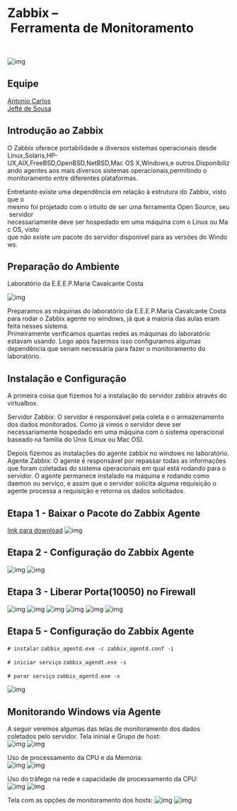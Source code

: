 # Zabbix – Ferramenta de Monitoramento  
<br>

![img](https://github.com/AnttoniC/Gerencia/blob/master/Img/zab2.jpg)

## Equipe
[Antonio Carlos](https://github.com/AnttoniC/Seguranca-da-Informacao)<br>
[Jefté de Sousa](https://github.com/bassebete/information-security)

## Introdução ao Zabbix
O Zabbix oferece portabilidade a diversos sistemas operacionais desde Linux,Solaris,HP-UX,AIX,FreeBSD,OpenBSD,NetBSD,Mac OS X,Windows,e outros.Disponibilizando agentes aos mais diversos sistemas operacionais,permitindo o monitoramento entre diferentes plataformas.<br>

Entretanto existe uma dependência em relação à estrutura do Zabbix, visto que o mesmo foi projetado com o intuito de ser uma ferramenta Open Source, seu servidor necessariamente deve ser hospedado em uma máquina com o Linux ou Mac OS, visto que não existe um pacote do servidor disponível para as versões do Windows.

## Preparação do Ambiente
Laboratório da E.E.E.P.Maria Cavalcante Costa

![img](https://github.com/AnttoniC/Gerencia/blob/master/Img/am1.jpeg)

Preparamos as máquinas do laboratório da E.E.E.P.Maria Cavalcante Costa para rodar o Zabbix agente no windows, já que a maioria das aulas eram feita nesses sistema.<br> 
Primeiramente verificamos quantas redes as máquinas do laboratório estavam usando. Logo após fazermos isso configuramos algumas dependência que seriam necessária para fazer o monitoramento do laboratório.


## Instalação e Configuração
A primeira coisa que fizemos foi a instalação do servidor zabbix através do virtualbox.<br>

Servidor Zabbix: O servidor é responsável pela coleta e o armazenamento dos dados monitorados. Como já vimos o servidor deve ser necessariamente hospedado em uma máquina com o sistema operacional baseado na família do Unix (Linux ou Mac OS).<br>

Depois fizemos as instalações do agente zabbix no windows no laboratório.<br>
Agente Zabbix: O agente é responsável por repassar todas as informações que foram coletadas do sistema operacionais em qual está rodando para o servidor. O agente permanece instalado na máquina e rodando como daemon ou serviço, e assim que o servidor solicita alguma requisição o agente processa a requisição e retorna os dados solicitados.

## Etapa 1 - Baixar o Pacote do Zabbix Agente
[link para download](https://www.zabbix.com/download_agents)
![img](https://github.com/AnttoniC/Gerencia/blob/master/Img/ins0.png)

## Etapa 2 - Configuração do Zabbix Agente
![img](https://github.com/AnttoniC/Gerencia/blob/master/Img/ins1.png)
![img](https://github.com/AnttoniC/Gerencia/blob/master/Img/ins2.png)

## Etapa 3 - Liberar Porta(10050) no Firewall 

![img](https://github.com/AnttoniC/Gerencia/blob/master/Img/por2.png)
![img](https://github.com/AnttoniC/Gerencia/blob/master/Img/por3.png)
![img](https://github.com/AnttoniC/Gerencia/blob/master/Img/por4.png)
![img](https://github.com/AnttoniC/Gerencia/blob/master/Img/por5.png)
![img](https://github.com/AnttoniC/Gerencia/blob/master/Img/por6.png)
![img](https://github.com/AnttoniC/Gerencia/blob/master/Img/por7.png)

## Etapa 5 - Configuração do Zabbix Agente
`# instalar`
`zabbix_agentd.exe -c zabbix_agentd.conf -i`

`# iniciar serviço`
`zabbix_agendt.exe -s`

`# parar serviço`
`zabbix_agentd.exe -x`

![img](https://github.com/AnttoniC/Gerencia/blob/master/Img/ins4.png)

## Monitorando Windows via Agente

A seguir veremos algumas das telas de monitoramento dos dados coletados pelo servidor.
Tela ininial e Grupo de host:<br>
![img](https://github.com/AnttoniC/Gerencia/blob/master/Img/n1.png)
![img](https://github.com/AnttoniC/Gerencia/blob/master/Img/n2.png)

Uso de processamento da CPU e da Memória:<br>
![img](https://github.com/AnttoniC/Gerencia/blob/master/Img/gr2.png)
![img](https://github.com/AnttoniC/Gerencia/blob/master/Img/gr03.png)

Uso do tráfego na rede e capacidade de processamento da CPU:<br>
![img](https://github.com/AnttoniC/Gerencia/blob/master/Img/tra.png)
![img](https://github.com/AnttoniC/Gerencia/blob/master/Img/gr00.png)

Tela com as opções de monitoramento dos hosts:
![img](https://github.com/AnttoniC/Gerencia/blob/master/Img/gr7.png)
![img](https://github.com/AnttoniC/Gerencia/blob/master/Img/gr7.png)




